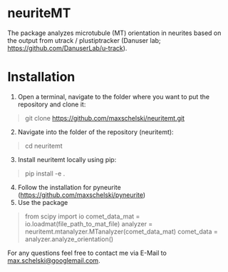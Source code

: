 # neuriteMT
The package analyzes microtubule (MT) orientation in neurites based on the output from utrack / plustiptracker (Danuser lab; https://github.com/DanuserLab/u-track).

# Installation

1. Open a terminal, navigate to the folder where you want to put the repository and clone it:
> git clone https://github.com/maxschelski/neuritemt.git
2. Navigate into the folder of the repository (neuritemt):
> cd neuritemt
3. Install neuritemt locally using pip:
> pip install -e .
4. Follow the installation for pyneurite (https://github.com/maxschelski/pyneurite)
5. Use the package
> from scipy import io
> comet_data_mat = io.loadmat(file_path_to_mat_file)
> analyzer = neuritemt.mtanalyzer.MTanalyzer(comet_data_mat)
> comet_data = analyzer.analyze_orientation()

For any questions feel free to contact me via E-Mail to max.schelski@googlemail.com.
